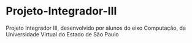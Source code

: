# Projeto-Integrador-III
Projeto Integrador III, desenvolvido por alunos do eixo Computação, da Universidade Virtual do Estado de São Paulo
